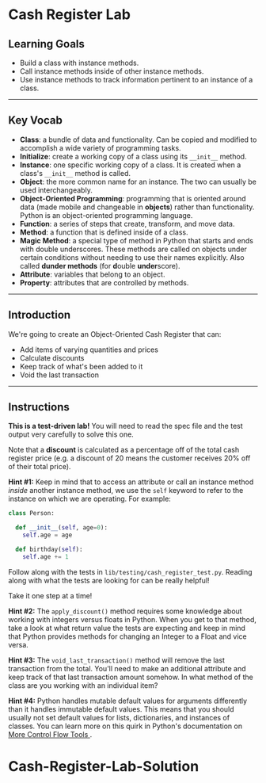 # Cash Register Lab

## Learning Goals

- Build a class with instance methods.
- Call instance methods inside of other instance methods.
- Use instance methods to track information pertinent to an instance of a class.

***

## Key Vocab

- **Class**: a bundle of data and functionality. Can be copied and modified to
accomplish a wide variety of programming tasks.
- **Initialize**: create a working copy of a class using its `__init__`
method.
- **Instance**: one specific working copy of a class. It is created when a
class's `__init__` method is called.
- **Object**: the more common name for an instance. The two can usually be used
interchangeably.
- **Object-Oriented Programming**: programming that is oriented around data
(made mobile and changeable in **objects**) rather than functionality. Python
is an object-oriented programming language.
- **Function**: a series of steps that create, transform, and move data.
- **Method**: a function that is defined inside of a class.
- **Magic Method**: a special type of method in Python that starts and ends
with double underscores. These methods are called on objects under certain
conditions without needing to use their names explicitly. Also called **dunder
methods** (for **d**ouble **under**score).
- **Attribute**: variables that belong to an object.
- **Property**: attributes that are controlled by methods.

***

## Introduction

We're going to create an Object-Oriented Cash Register that can:

- Add items of varying quantities and prices
- Calculate discounts
- Keep track of what's been added to it
- Void the last transaction

***

## Instructions

**This is a test-driven lab!** You will need to read the spec file and the test
output very carefully to solve this one.

Note that a **discount** is calculated as a percentage off of the total cash
register price (e.g. a discount of 20 means the customer receives 20% off of
their total price).

**Hint #1:** Keep in mind that to access an attribute or call an instance method
_inside_ another instance method, we use the `self` keyword to refer to the
instance on which we are operating. For example:

```py
class Person:

  def __init__(self, age=0):
    self.age = age

  def birthday(self):
    self.age += 1
```

Follow along with the tests in `lib/testing/cash_register_test.py`. Reading
along with what the tests are looking for can be really helpful!

Take it one step at a time!

**Hint #2:** The `apply_discount()` method requires some knowledge about working
with integers versus floats in Python. When you get to that method, take a look
at what return value the tests are expecting and keep in mind that Python
provides methods for changing an Integer to a Float and vice versa.

**Hint #3:** The `void_last_transaction()` method will remove the last
transaction from the total. You'll need to make an additional attribute and keep
track of that last transaction amount somehow. In what method of the class are
you working with an individual item?

**Hint #4:** Python handles mutable default values for arguments differently
than it handles immutable default values. This means that you should usually not
set default values for lists, dictionaries, and instances of classes. You can
learn more on this quirk in Python's documentation on [More Control Flow Tools
](https://docs.python.org/3/tutorial/controlflow.html#default-argument-values).
# Cash-Register-Lab-Solution
